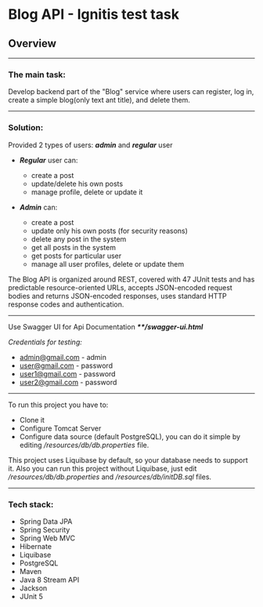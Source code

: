 # Blog API  - Ignitis test task

## Overview
____
### The main task: 

Develop backend part of the "Blog" service where users can
register, log in, create a simple blog(only text ant title), and delete them.
____

### Solution:

Provided 2 types of users: ***admin*** and ***regular*** user
- ***Regular*** user can:
  - create a post
  - update/delete his own posts 
  - manage profile, delete or update it

- ***Admin*** can:
    - create a post
    - update only his own posts (for security reasons)
    - delete any post in the system
    - get all posts in the system
    - get posts for particular user
    - manage all user profiles, delete or update them

The Blog API is organized around REST, covered with 47 JUnit tests and has
predictable resource-oriented URLs,
accepts JSON-encoded request bodies and returns
JSON-encoded responses, uses standard HTTP response codes and
authentication.
____

Use Swagger UI for Api Documentation **_\**/swagger-ui.html_**

_Credentials for testing:_
- admin@gmail.com - admin
- user@gmail.com - password
- user1@gmail.com - password
- user2@gmail.com - password
____

To run this project you have to:
- Clone it
- Configure Tomcat Server
- Configure data source (default PostgreSQL), you can do it simple
by editing _/resources/db/db.properties_ file.
  
This project uses Liquibase by default, so your database needs to support it.
Also you can run this project without Liquibase,
just edit _/resources/db/db.properties_ and _/resources/db/initDB.sql_ files.

____

### Tech stack:
- Spring Data JPA
- Spring Security
- Spring Web MVC
- Hibernate
- Liquibase
- PostgreSQL
- Maven
- Java 8 Stream API
- Jackson
- JUnit 5



